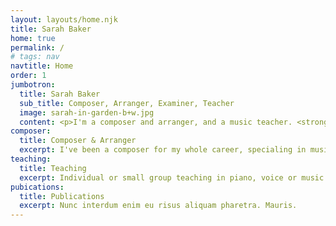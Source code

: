 ```yaml
---
layout: layouts/home.njk
title: Sarah Baker
home: true
permalink: /
# tags: nav
navtitle: Home
order: 1
jumbotron:
  title: Sarah Baker
  sub_title: Composer, Arranger, Examiner, Teacher
  image: sarah-in-garden-b+w.jpg
  content: <p>I'm a composer and arranger, and a music teacher. <strong>Bakertunes</strong> is a showcase of my work.</p><p>I'm also Composer in Residence for <a href="http://servicesforeducation.co.uk/index.php/Music-Services/music-services.html" target="_blank">Services for Education Music Services</a> </strong>and an examiner for</strong> <a href="https://gb.abrsm.org/en/home.html" target="_blank">ABRSM</a>.</p>
composer:
  title: Composer & Arranger
  excerpt: I've been a composer for my whole career, specialing in music for schools and solo piano.
teaching:
  title: Teaching
  excerpt: Individual or small group teaching in piano, voice or music theory.
pubications: 
  title: Publications
  excerpt: Nunc interdum enim eu risus aliquam pharetra. Mauris.
---
```


